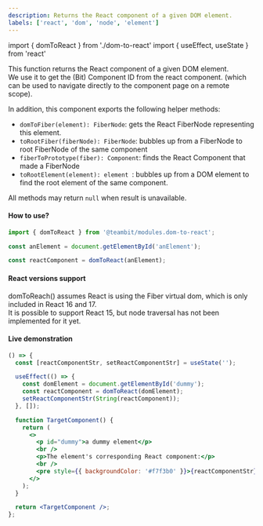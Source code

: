 ```yaml
---
description: Returns the React component of a given DOM element.
labels: ['react', 'dom', 'node', 'element']
---
```


import { domToReact } from './dom-to-react'
import { useEffect, useState } from 'react'

This function returns the React component of a given DOM element.  
We use it to get the (Bit) Component ID from the react component.
(which can be used to navigate directly to the component page on a remote scope).

In addition, this component exports the following helper methods:

- `domToFiber(element): FiberNode`: gets the React FiberNode representing this element.
- `toRootFiber(fiberNode): FiberNode`: bubbles up from a FiberNode to root FiberNode of the same component
- `fiberToPrototype(fiber): Component`: finds the React Component that made a FiberNode
- `toRootElement(element): element `: bubbles up from a DOM element to find the root element of the same component.

All methods may return `null` when result is unavailable.

#### How to use?

```ts
import { domToReact } from '@teambit/modules.dom-to-react';

const anElement = document.getElementById('anElement');

const reactComponent = domToReact(anElement);
```

#### React versions support

domToReach() assumes React is using the Fiber virtual dom, which is only included in React 16 and 17.  
It is possible to support React 15, but node traversal has not been implemented for it yet.

#### Live demonstration

```jsx live=true
() => {
  const [reactComponentStr, setReactComponentStr] = useState('');

  useEffect(() => {
    const domElement = document.getElementById('dummy');
    const reactComponent = domToReact(domElement);
    setReactComponentStr(String(reactComponent));
  }, []);

  function TargetComponent() {
    return (
      <>
        <p id="dummy">a dummy element</p>
        <br />
        <p>The element's corresponding React component:</p>
        <br />
        <pre style={{ backgroundColor: '#f7f3b0' }}>{reactComponentStr}</pre>
      </>
    );
  }

  return <TargetComponent />;
};
```
